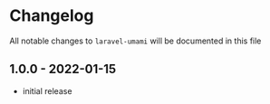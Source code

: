 # Changelog

All notable changes to `laravel-umami` will be documented in this file

## 1.0.0 - 2022-01-15

- initial release

